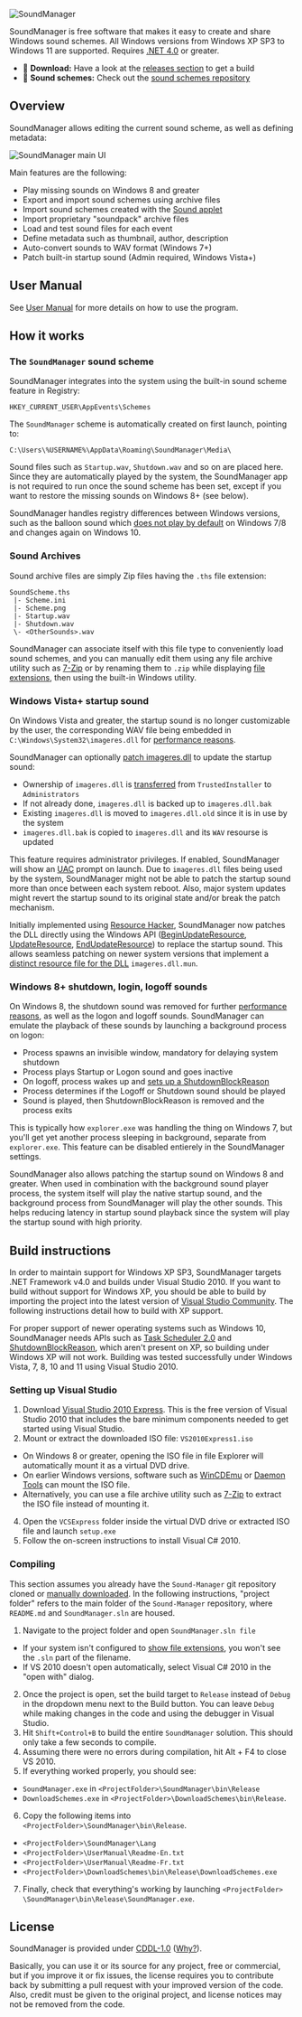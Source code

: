 ![SoundManager](Images/logo-en.png)

SoundManager is free software that makes it easy to create and share Windows sound schemes. All Windows versions from Windows XP SP3 to Windows 11 are supported. Requires [.NET 4.0](http://www.microsoft.com/en-us/download/details.aspx?id=17718) or greater.

* 💾 **Download:** Have a look at the [releases section](https://github.com/ORelio/Sound-Manager/releases) to get a build
* 📁 **Sound schemes:** Check out the [sound schemes repository](https://github.com/ORelio/Sound-Manager-Schemes)

## Overview

SoundManager allows editing the current sound scheme, as well as defining metadata:

![SoundManager main UI](Images/gui-scheme-en.png)

Main features are the following:

* Play missing sounds on Windows 8 and greater
* Export and import sound schemes using archive files
* Import sound schemes created with the [Sound applet](https://www.thewindowsclub.com/change-sounds-in-windows)
* Import proprietary "soundpack" archive files
* Load and test sound files for each event
* Define metadata such as thumbnail, author, description
* Auto-convert sounds to WAV format (Windows 7+)
* Patch built-in startup sound (Admin required, Windows Vista+)

## User Manual

See [User Manual](UserManual/Readme-En.txt) for more details on how to use the program.

## How it works

### The `SoundManager` sound scheme

SoundManager integrates into the system using the built-in sound scheme feature in Registry:
````
HKEY_CURRENT_USER\AppEvents\Schemes
````
The `SoundManager` scheme is automatically created on first launch, pointing to:
````
C:\Users\%USERNAME%\AppData\Roaming\SoundManager\Media\
````
Sound files such as `Startup.wav`, `Shutdown.wav` and so on are placed here. Since they are automatically played by the system, the SoundManager app is not required to run once the sound scheme has been set, except if you want to restore the missing sounds on Windows 8+ (see below).

SoundManager handles registry differences between Windows versions, such as the balloon sound which [does not play by default](https://winaero.com/blog/fix-windows-plays-no-sound-for-tray-balloon-tips-notifications/) on Windows 7/8 and changes again on Windows 10.

### Sound Archives

Sound archive files are simply Zip files having the `.ths` file extension:

````
SoundScheme.ths
 |- Scheme.ini
 |- Scheme.png
 |- Startup.wav
 |- Shutdown.wav
 \- <OtherSounds>.wav
````

SoundManager can associate itself with this file type to conveniently load sound schemes, and you can manually edit them using any file archive utility such as [7-Zip](https://www.7-zip.org/) or by renaming them to `.zip` while displaying [file extensions](https://www.thewindowsclub.com/show-file-extensions-in-windows), then using the built-in Windows utility.

### Windows Vista+ startup sound

On Windows Vista and greater, the startup sound is no longer customizable by the user, the corresponding WAV file being embedded in `C:\Windows\System32\imageres.dll` for [performance reasons](https://blogs.msdn.microsoft.com/e7/2009/02/18/engineering-the-windows-7-boot-animation/).

SoundManager can optionally [patch imageres.dll](https://www.sevenforums.com/tutorials/63398-startup-sound-change-windows-7-a.html) to update the startup sound:

* Ownership of `imageres.dll` is [transferred](https://helpdeskgeek.com/windows-7/windows-7-how-to-delete-files-protected-by-trustedinstaller/) from `TrustedInstaller` to `Administrators`
* If not already done, `imageres.dll` is backed up to `imageres.dll.bak`
* Existing `imageres.dll` is moved to `imageres.dll.old` since it is in use by the system
* `imageres.dll.bak` is copied to `imageres.dll` and its `WAV` resourse is updated

This feature requires administrator privileges. If enabled, SoundManager will show an [UAC](https://en.wikipedia.org/wiki/User_Account_Control) prompt on launch. Due to `imageres.dll` files being used by the system, SoundManager might not be able to patch the startup sound more than once between each system reboot. Also, major system updates might revert the startup sound to its original state and/or break the patch mechanism.

Initially implemented using [Resource Hacker](https://www.angusj.com/resourcehacker/), SoundManager now patches the DLL directly using the Windows API ([BeginUpdateResource](http://msdn.microsoft.com/en-us/library/windows/desktop/ms648030%28v=vs.85%29.aspx), [UpdateResource](http://msdn.microsoft.com/en-us/library/windows/desktop/ms648049%28v=vs.85%29.aspx), [EndUpdateResource](http://msdn.microsoft.com/en-us/library/windows/desktop/ms648032%28v=vs.85%29.aspx)) to replace the startup sound. This allows seamless patching on newer system versions that implement a [distinct resource file for the DLL](https://answers.microsoft.com/en-us/windows/forum/all/workaround-for-changing-the-windows-1011-startup/b15dd438-42c7-471c-bc86-2e5fb0fa4037) `imageres.dll.mun`.

### Windows 8+ shutdown, login, logoff sounds

On Windows 8, the shutdown sound was removed for further [performance reasons](https://winaero.com/blog/how-to-play-the-logon-or-startup-sound-in-windows-8-1-or-windows-8/), as well as the logon and logoff sounds. SoundManager can emulate the playback of these sounds by launching a background process on logon:

* Process spawns an invisible window, mandatory for delaying system shutdown
* Process plays Startup or Logon sound and goes inactive
* On logoff, process wakes up and [sets up a ShutdownBlockReason](https://devblogs.microsoft.com/oldnewthing/20120614-00/?p=7373)
* Process determines if the Logoff or Shutdown sound should be played
* Sound is played, then ShutdownBlockReason is removed and the process exits

This is typically how `explorer.exe` was handling the thing on Windows 7, but you'll get yet another process sleeping in background, separate from `explorer.exe`. This feature can be disabled entierely in the SoundManager settings.

SoundManager also allows patching the startup sound on Windows 8 and greater. When used in combination with the background sound player process, the system itself will play the native startup sound, and the background process from SoundManager will play the other sounds. This helps reducing latency in startup sound playback since the system will play the startup sound with high priority.

## Build instructions

In order to maintain support for Windows XP SP3, SoundManager targets .NET Framework v4.0 and builds under Visual Studio 2010. If you want to build without support for Windows XP, you should be able to build by importing the project into the latest version of [Visual Studio Community](https://visualstudio.microsoft.com/vs/community/). The following instructions detail how to build with XP support.

For proper support of newer operating systems such as Windows 10, SoundManager needs APIs such as [Task Scheduler 2.0](https://learn.microsoft.com/en-us/windows/win32/taskschd/task-scheduler-2-0-interfaces) and [ShutdownBlockReason](https://devblogs.microsoft.com/oldnewthing/20120614-00/?p=7373), which aren't present on XP, so building under Windows XP will not work. Building was tested successfully under Windows Vista, 7, 8, 10 and 11 using Visual Studio 2010.

### Setting up Visual Studio

1. Download [Visual Studio 2010 Express](https://archive.org/details/vs-2010-express-1). This is the free version of Visual Studio 2010 that includes the bare minimum components needed to get started using Visual Studio.
2. Mount or extract the downloaded ISO file: `VS2010Express1.iso`
  * On Windows 8 or greater, opening the ISO file in file Explorer will automatically mount it as a virtual DVD drive.
  * On earlier Windows versions, software such as [WinCDEmu](https://wincdemu.sysprogs.org/) or [Daemon Tools](https://www.daemon-tools.cc/products/dtLite) can mount the ISO file.
  * Alternatively, you can use a file archive utility such as [7-Zip](https://7-zip.org/) to extract the ISO file instead of mounting it.
4. Open the `VCSExpress` folder inside the virtual DVD drive or extracted ISO file and launch `setup.exe`
5. Follow the on-screen instructions to install Visual C# 2010.

### Compiling

This section assumes you already have the `Sound-Manager` git repository cloned or [manually downloaded](https://github.com/seediffusion/Sound-Manager/archive/refs/heads/master.zip). In the following instructions, "project folder" refers to the main folder of the `Sound-Manager` repository, where `README.md` and `SoundManager.sln` are housed.

1. Navigate to the project folder and open `SoundManager.sln file`
  * If your system isn't configured to [show file extensions](https://www.thewindowsclub.com/show-file-extensions-in-windows), you won't see the `.sln` part of the filename.
  * If VS 2010 doesn't open automatically, select Visual C# 2010 in the "open with" dialog.
2. Once the project is open, set the build target to `Release` instead of `Debug` in the dropdown menu next to the Build button. You can leave `Debug` while making changes in the code and using the debugger in Visual Studio.
3. Hit `Shift+Control+B` to build the entire `SoundManager` solution. This should only take a few seconds to compile.
4. Assuming there were no errors during compilation, hit Alt + F4 to close VS 2010.
5. If everything worked properly, you should see:
  * `SoundManager.exe` in `<ProjectFolder>\SoundManager\bin\Release`
  * `DownloadSchemes.exe` in `<ProjectFolder>\DownloadSchemes\bin\Release`.
6. Copy the following items into `<ProjectFolder>\SoundManager\bin\Release`.
  * `<ProjectFolder>\SoundManager\Lang`
  * `<ProjectFolder>\UserManual\Readme-En.txt`
  * `<ProjectFolder>\UserManual\Readme-Fr.txt`
  * `<ProjectFolder>\DownloadSchemes\bin\Release\DownloadSchemes.exe`
7. Finally, check that everything's working by launching `<ProjectFolder> \SoundManager\bin\Release\SoundManager.exe`.

## License

SoundManager is provided under
[CDDL-1.0](http://opensource.org/licenses/CDDL-1.0)
([Why?](http://qstuff.blogspot.fr/2007/04/why-cddl.html)).

Basically, you can use it or its source for any project, free or commercial, but if you improve it or fix issues,
the license requires you to contribute back by submitting a pull request with your improved version of the code.
Also, credit must be given to the original project, and license notices may not be removed from the code.
